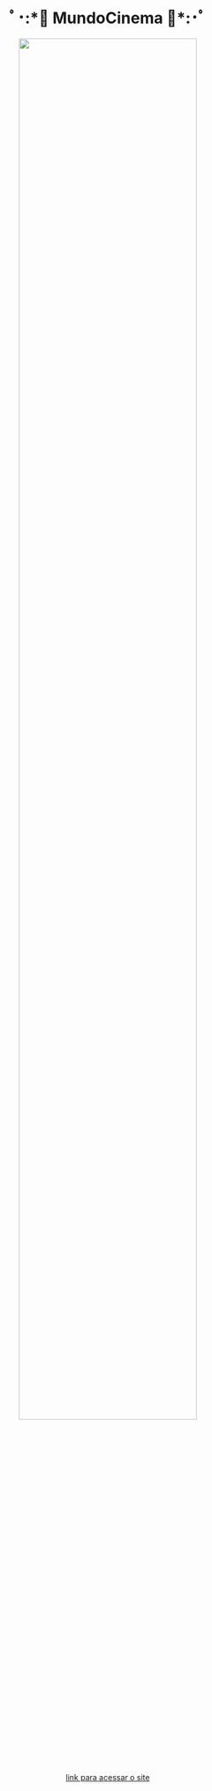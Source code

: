 <div align="center">

<h1> ﾟ･:*🎥 MundoCinema 🎥*:･ﾟ </h1>

<img width="80%" src="https://github.com/user-attachments/assets/aee216b2-775c-4025-83ad-24468143f53b">

<a href="https://cam1ss.github.io/Portifolio-Meu/"  target="_blank">link para acessar o site</a>

</div>
